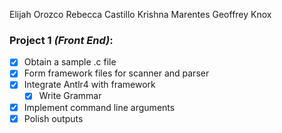 Elijah Orozco
Rebecca Castillo
Krishna Marentes
Geoffrey Knox

### **Project 1** *(Front End)*:
- [x] Obtain a sample .c file
- [x] Form framework files for scanner and parser
- [x] Integrate Antlr4 with framework
  - [x] Write Grammar
- [x] Implement command line arguments
- [x] Polish outputs
